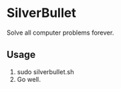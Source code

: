 # SilverBullet

Solve all computer problems forever.

## Usage

1) sudo silverbullet.sh
2) Go well.
